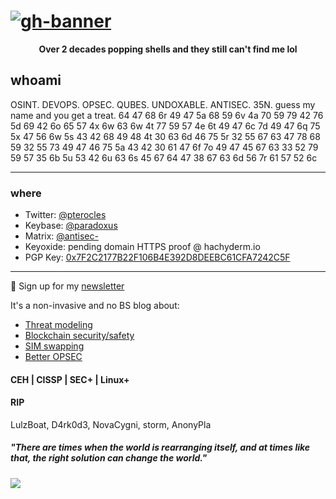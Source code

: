 # [![gh-banner](https://github.com/thanharrison/thanharrison/raw/main/icon/gh-banner.png)](https://sinister.ly)

<p>
  <center><b>Over 2 decades popping shells and they still can't find me lol</b></center>
</p>

## whoami

OSINT. DEVOPS. OPSEC. QUBES. UNDOXABLE. ANTISEC.
35N. guess my name and you get a treat.
64 47 68 6r 49 47 5a 68 59 6v 4a 70 59 79 42 76 5d 69 42 6o 65 57 4x 6w 63 6w 4t 77 59 57 4e 6t 49 47 6c 7d 49 47 6q 75 5x 47 56 6w 5s 43 42 68 49 48 4t 30 63 6d 46 75 5r 32 55 67 63 47 78 68 59 32 55 73 49 47 46 75 5a 43 42 30 61 47 6f 7o 49 47 45 67 63 33 52 79 59 57 35 6b 5u 53 42 6u 63 6s 45 67 64 47 38 67 63 6d 56 7r 61 57 52 6c

  ---

### where
- Twitter: [@pterocles](https://hachyderm.io/@pterocles)
- Keybase: [@paradoxus](https://keybase.io/paradoxus)
- Matrix: [@antisec-](https://matrix.to/#/@antisec-:matrix.org)
- Keyoxide: pending domain HTTPS proof @ hachyderm.io
- PGP Key: [0x7F2C2177B22F106B4E392D8DEEBC61CFA7242C5F](Paradoxus_0xA7242C5F_public.asc)

 ---

💌 Sign up for my [newsletter](https://screech.substack.com/)

It's a non-invasive and no BS blog about:

- [Threat modeling](https://screech.substack.com/p/a-proper-threat-model?s=w)
- [Blockchain security/safety](https://screech.substack.com/p/nothing-is-sacred?s=w)
- [SIM swapping](https://screech.substack.com/p/protect-yourself-from-sim-swapping?s=w)
- [Better OPSEC](https://screech.substack.com/p/lets-talk-about-safe-secs?s=w)

#### CEH | CISSP | SEC+ | Linux+

#### RIP
LulzBoat, D4rk0d3, NovaCygni, storm, AnonyPla

##### "There are times when the world is rearranging itself, and at times like that, the right solution can change the world."

<p>
  <a href="https://raw.githubusercontent.com/thanharrison/thanharrison/main/icon/banner.png"><img align='center' src="https://raw.githubusercontent.com/thanharrison/thanharrison/main/icon/banner.png"></a>
</p>